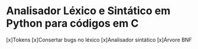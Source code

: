 # Analisador Léxico e Sintático em Python para códigos em C

[x]Tokens
[x]Consertar bugs no léxico
[x]Analisador sintático
[x]Árvore BNF 
